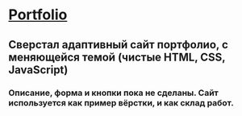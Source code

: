 # [Portfolio](https://kirilllagutin.github.io/Portfolio/)

## Сверстал адаптивный сайт портфолио, с меняющейся темой (чистые HTML, CSS, JavaScript)

### Описание, форма и кнопки пока не сделаны. Сайт используется как пример вёрстки, и как склад работ.
